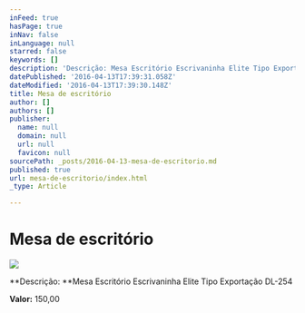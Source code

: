 ```yaml
---
inFeed: true
hasPage: true
inNav: false
inLanguage: null
starred: false
keywords: []
description: 'Descrição: Mesa Escritório Escrivaninha Elite Tipo Exportação DL-254'
datePublished: '2016-04-13T17:39:31.058Z'
dateModified: '2016-04-13T17:39:30.148Z'
title: Mesa de escritório
author: []
authors: []
publisher:
  name: null
  domain: null
  url: null
  favicon: null
sourcePath: _posts/2016-04-13-mesa-de-escritorio.md
published: true
url: mesa-de-escritorio/index.html
_type: Article

---
```

# Mesa de escritório
![](https://the-grid-user-content.s3-us-west-2.amazonaws.com/72d97812-f3d7-4105-866c-25be81372c94.jpg)

**Descrição: **Mesa Escritório Escrivaninha Elite Tipo Exportação DL-254

**Valor:** 150,00